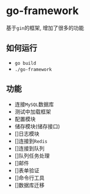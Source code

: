 # go-framework

基于`gin`的框架, 增加了很多的功能

## 如何运行

- `go build`
- `./go-framework`

## 功能

- 连接`MySQL`数据库
- 测试中加载框架
- 配置模块
- 储存模块(储存接口)
- []日志模块
- []连接到`Redis`
- []连接到队列
- []队列任务处理
- []邮件
- []表单验证
- []命令行工具
- []数据库迁移

